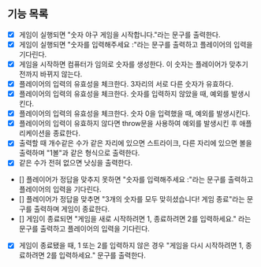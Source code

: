 ## 기능 목록

- [x] 게임이 실행되면 "숫자 야구 게임을 시작합니다."라는 문구를 출력한다.
- [x] 게임이 실행되면 "숫자를 입력해주세요 :"라는 문구를 출력하고 플레이어의 입력을 기다린다.
- [x] 게임을 시작하면 컴퓨터가 임의로 숫자를 생성한다. 이 숫자는 플레이어가 맞추기 전까지 바뀌지 않는다.
- [x] 플레이어의 입력의 유효성을 체크한다. 3자리의 서로 다른 숫자가 유효하다.
- [x] 플레이어의 입력의 유효성을 체크한다. 숫자를 입력하지 않았을 때, 예외를 발생시킨다.
- [x] 플레이어의 입력의 유효성을 체크한다. 숫자 0을 입력했을 때, 예외를 발생시킨다.
- [x] 플레이어의 입력이 유효하지 않다면 throw문을 사용하여 예외를 발생시킨 후 애플리케이션을 종료한다.
- [x] 출력할 때 개수같은 수가 같은 자리에 있으면 스트라이크, 다른 자리에 있으면 볼을 출력하며 "1볼"과 같은 형식으로 출력한다.
- [x] 같은 수가 전혀 없으면 낫싱을 출력한다.
- [] 플레이어가 정답을 맞추지 못하면 "숫자를 입력해주세요 :"라는 문구를 출력하고 플레이어의 입력을 기다린다.
- [] 플레이어가 정답을 맞추면 "3개의 숫자를 모두 맞히셨습니다! 게임 종료"라는 문구를 출력하며 게임이 종료한다.
- [] 게임이 종료되면 "게임을 새로 시작하려면 1, 종료하려면 2를 입력하세요." 라는 문구를 출력하고 플레이어의 입력을 기다린다.
- [x] 게임이 종료됐을 때, 1 또는 2를 입력하지 않은 경우 "게임을 다시 시작하려면 1, 종료하려면 2를 입력하세요." 문구를 출력한다.
